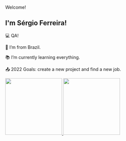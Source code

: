 Welcome!

## I'm Sérgio Ferreira!

 
:computer: QA!

:house_with_garden: I’m from Brazil.

:books: I’m currently learning everything.

:outbox_tray: 2022 Goals: create a new project and find a new job.

 
<div>
<a href="https://github.com/self-debug">
<img height="180em" src="https://github-readme-stats.vercel.app/api/top-langs/?username=self-debug&layout=compact&langs_count=7&theme=dracula"/>
<img height="180em" src="https://github-readme-stats.vercel.app/api?username=self-debug&show_icons=true&theme=dracula&include_all_commits=true&count_private=true"/>
</div>


